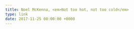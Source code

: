 ```yaml
---
title: Noel McKenna, <em>Not too hot, not too cold</em>
type: link
date: 2017-11-25 00:00:00 +0000
---
```

